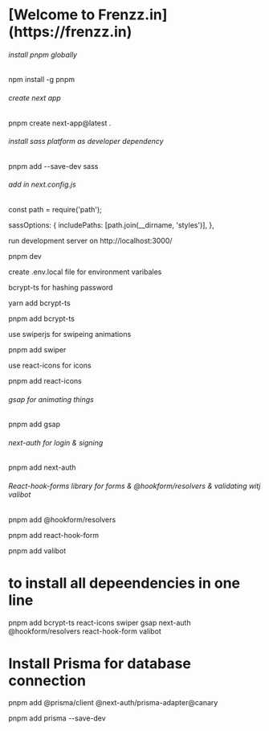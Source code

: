 <h1>[Welcome to Frenzz.in](https://frenzz.in) </h1>

<h6>install pnpm globally</h6>
<p>npm install -g pnpm<p>

<h6>create next app </h6>
<p>pnpm create next-app@latest . </P>

<h6>install sass platform as developer dependency</h6>
<p>pnpm add --save-dev sass</p>

<h6>add in next.config.js</h6>
<p>const path = require('path');</p>
<p>sassOptions: {
  includePaths: [path.join(__dirname, 'styles')],
},
</p>

<p>run development server on http://localhost:3000/</p>
<p>pnpm dev</p>

<p>create .env.local file for environment varibales</p>

<p> bcrypt-ts for hashing password</p>
<p> yarn add bcrypt-ts </p>
<p>pnpm add bcrypt-ts </p>

<p>use swiperjs for swipeing animations</p>
<p>pnpm add swiper</p>

<p>use react-icons for icons</p>
<p>pnpm add react-icons</p>

<h6>gsap for animating things</h6>
<p>pnpm add gsap</P>

<h6> next-auth for login & signing </h6>
<p>pnpm add next-auth</p>

<h6>React-hook-forms library for forms & @hookform/resolvers & validating witj valibot </h6>
<p>pnpm add @hookform/resolvers</p>
<p>pnpm add react-hook-form </p>
<p>pnpm add valibot </p>

<h1>to install all depeendencies in one line</h1>
<p>pnpm add bcrypt-ts react-icons swiper gsap next-auth @hookform/resolvers react-hook-form valibot </p>

<h1>Install Prisma for database connection </h1>
<p>pnpm add @prisma/client @next-auth/prisma-adapter@canary</p>
<p>pnpm add prisma --save-dev</p>
